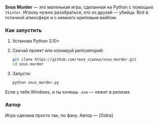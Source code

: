 **Snus Murder** — это маленькая игра, сделанная на Python с помощью `tkinter`.
Игроку нужно разобраться, кто из друзей — убийца. Всё в готичной атмосфере и с немного криповым вайбом.

### Как запустить

1. Установи Python 3.10+
2. Скачай проект или клонируй репозиторий:

   ```bash
   git clone https://github.com/твоя_ссылка/snus-murder.git
   cd snus-murder
   ```
3. Запусти:

   ```bash
   python snus_murder.py
   ```

Если у тебя Windows, и ты хочешь `.exe` — лежит в релизах


### Автор

Игра сделана просто так, по фану.
Автор — [Gidra]
